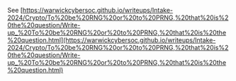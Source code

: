 See [https://warwickcybersoc.github.io/writeups/Intake-2024/Crypto/To%20be%20RNG%20or%20to%20PRNG,%20that%20is%20the%20question/Write-up_%20To%20be%20RNG%20or%20to%20PRNG,%20that%20is%20the%20question.html](https://warwickcybersoc.github.io/writeups/Intake-2024/Crypto/To%20be%20RNG%20or%20to%20PRNG,%20that%20is%20the%20question/Write-up_%20To%20be%20RNG%20or%20to%20PRNG,%20that%20is%20the%20question.html)
